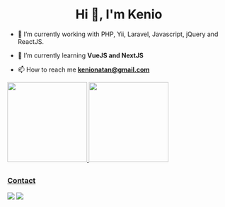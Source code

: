 <h1 align="center">Hi 👋, I'm Kenio</h1>

- 🔭 I’m currently working with PHP, Yii, Laravel, Javascript, jQuery and ReactJS.

- 🌱 I’m currently learning **VueJS and NextJS**

- 📫 How to reach me **kenionatan@gmail.com**

<div>
<a href="https://github.com/kenionatan">
<img height="180em" src="https://github-readme-stats.vercel.app/api?username=kenionatan&show_icons=true&theme=dracula&include_all_commits=true&count_private=true"/>
<img height="180em" src="https://github-readme-stats.vercel.app/api/top-langs/?username=kenionatan&layout=compact&langs_count=7&theme=dracula"/>
</div>
  
 ##  

<!--div style="display: inline_block"><br>
<h3 align="left">Languages and Tools:</h3>
<p align="left"> 
<a href="https://www.php.net/" target="_blank" rel="noreferrer"> <img src="https://seeklogo.com/images/P/php-logo-ADE513E748-seeklogo.com.png" alt="mysql" width="50" height="40"/> </a>
<a href="https://www.docker.com/" target="_blank" rel="noreferrer"> <img src="https://raw.githubusercontent.com/devicons/devicon/master/icons/docker/docker-original-wordmark.svg" alt="docker" width="40" height="40"/> </a> 
<a href="https://www.w3.org/html/" target="_blank" rel="noreferrer"> <img src="https://raw.githubusercontent.com/devicons/devicon/master/icons/html5/html5-original-wordmark.svg" alt="html5" width="40" height="40"/> </a> 
<a href="https://www.java.com" target="_blank" rel="noreferrer"> <img src="https://raw.githubusercontent.com/devicons/devicon/master/icons/java/java-original.svg" alt="java" width="40" height="40"/> </a> 
<a href="https://developer.mozilla.org/en-US/docs/Web/JavaScript" target="_blank" rel="noreferrer"> <img src="https://raw.githubusercontent.com/devicons/devicon/master/icons/javascript/javascript-original.svg" alt="javascript" width="40" height="40"/> </a> 
<a href="https://www.linux.org/" target="_blank" rel="noreferrer"> <img src="https://raw.githubusercontent.com/devicons/devicon/master/icons/linux/linux-original.svg" alt="linux" width="40" height="40"/> </a>
<a href="https://www.mongodb.com/" target="_blank" rel="noreferrer"> <img src="https://raw.githubusercontent.com/devicons/devicon/master/icons/mongodb/mongodb-original-wordmark.svg" alt="mongodb" width="40" height="40"/> </a> 
<a href="https://www.mysql.com/" target="_blank" rel="noreferrer"> <img src="https://raw.githubusercontent.com/devicons/devicon/master/icons/mysql/mysql-original-wordmark.svg" alt="mysql" width="40" height="40"/> </a>

</div>
<div>
<h3 align="left">Cloud:</h3>
</a> <a href="https://www.aws.amazon.com" target=_blank" rel"noreferrer"> <img alt="aws" height="40" width="40" src="https://d1.awsstatic.com/logos/aws-logo-lockups/poweredbyaws/PB_AWS_logo_RGB_stacked_REV_SQ.91cd4af40773cbfbd15577a3c2b8a346fe3e8fa2.png">
</div>
<div>
<h3 align="left">CI/CD:</h3>
</a> <a href="https://www.jenkins.io/" target=_blank" rel"noreferrer"> <img alt="jenkins" height="40" width="40" src="https://upload.wikimedia.org/wikipedia/commons/thumb/e/e9/Jenkins_logo.svg/1200px-Jenkins_logo.svg.png">
</a>
</div>
<div>
<h3 align="left">Testing Tools:</h3>
</a> <a href="https://phpunit.de/" target=_blank" rel"noreferrer"> <img alt="playwright" height="40" width="80" src="https://upload.wikimedia.org/wikipedia/commons/thumb/f/f7/PHPUnit_Logo.svg/1200px-PHPUnit_Logo.svg.png">
</a>
<a href="https://pitest.org/" target=_blank" rel"noreferrer"> <img alt="playwright" height="40" width="40" src="https://user-images.githubusercontent.com/7597617/216455778-c3ea984e-b905-4b2a-8628-f6e60f1ceb7c.png">
</a>
</a>

</div-->
  
  ##
 
<div> 
<h3 align="left">Contact</h3>
<a href = "mailto:kenionatan@gmail.com"><img src="https://img.shields.io/badge/Outlook-0078D4?style=for-the-badge&logo=microsoft-outlook&logoColor=white"></a>
<a href="https://www.linkedin.com/in/kenio-natan-90317192/" target="_blank"><img src="https://img.shields.io/badge/-LinkedIn-%230077B5?style=for-the-badge&logo=linkedin&logoColor=white" target="_blank"></a>   
</div>
